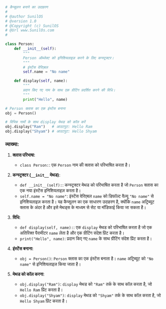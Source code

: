 
```python
# कैप्सूलन बनाने का उदाहरण
#
# @author SunilOS  
# @version 1.0
# @Copyright (c) SunilOS  
# @Url www.SunilOs.com
#

class Person:
    def __init__(self):
        """
        Person ऑब्जेक्ट को इनिशियलाइज़ करने के लिए कन्स्ट्रक्टर।
        """
        # इंस्टेंस वेरिएबल
        self.name = "No name"

    def display(self, name):
        """
        प्रदान किए गए नाम के साथ एक ग्रीटिंग प्रदर्शित करने की विधि।
        """
        print("Hello", name)

# Person क्लास का एक इंस्टेंस बनाना
obj = Person()

# विभिन्न नामों के साथ display मेथड को कॉल करें
obj.display("Ram")   # आउटपुट: Hello Ram
obj.display("Shyam") # आउटपुट: Hello Shyam
```

### व्याख्या:

1. **क्लास परिभाषा**:
   - `class Person:`: एक `Person` नाम की क्लास को परिभाषित करता है।

2. **कन्स्ट्रक्टर (`__init__` मेथड)**:
   - `def __init__(self):`: कन्स्ट्रक्टर मेथड को परिभाषित करता है जो `Person` क्लास का एक नया इंस्टेंस इनिशियलाइज़ करता है।
   - `self.name = "No name"`: इंस्टेंस वेरिएबल `name` को डिफॉल्ट वैल्यू `"No name"` से इनिशियलाइज़ करता है। यह कैप्सूलन का एक साधारण उदाहरण है, क्योंकि `name` अट्रिब्यूट क्लास के अंदर है और इसे मेथड्स के माध्यम से सेट या मॉडिफाई किया जा सकता है।

3. **विधि**:
   - `def display(self, name):`: एक `display` मेथड को परिभाषित करता है जो एक अतिरिक्त पैरामीटर `name` लेता है और एक ग्रीटिंग संदेश प्रिंट करता है।
   - `print("Hello", name)`: प्रदान किए गए `name` के साथ ग्रीटिंग संदेश प्रिंट करता है।

4. **इंस्टेंस बनाना**:
   - `obj = Person()`: `Person` क्लास का एक इंस्टेंस बनाता है। `name` अट्रिब्यूट को `"No name"` से इनिशियलाइज़ किया जाता है।

5. **मेथड को कॉल करना**:
   - `obj.display("Ram")`: `display` मेथड को `"Ram"` तर्क के साथ कॉल करता है, जो `Hello Ram` प्रिंट करता है।
   - `obj.display("Shyam")`: `display` मेथड को `"Shyam"` तर्क के साथ कॉल करता है, जो `Hello Shyam` प्रिंट करता है।

